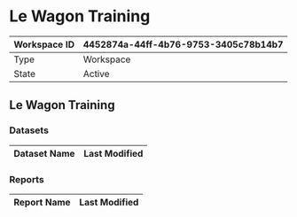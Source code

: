 



# Le Wagon Training

|Workspace ID|4452874a-44ff-4b76-9753-3405c78b14b7|
| :--- | :--- |
|Type|Workspace|
|State|Active|

## Le Wagon Training

### Datasets

|Dataset Name|Last Modified|
| :--- | :--- |

### Reports

|Report Name|Last Modified|
| :--- | :--- |
